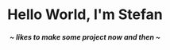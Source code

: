 <h1 align="center">Hello World, I'm Stefan </h1>
<h4 align="center"><i> ~ likes to make some project now and then ~ </i></h4>
